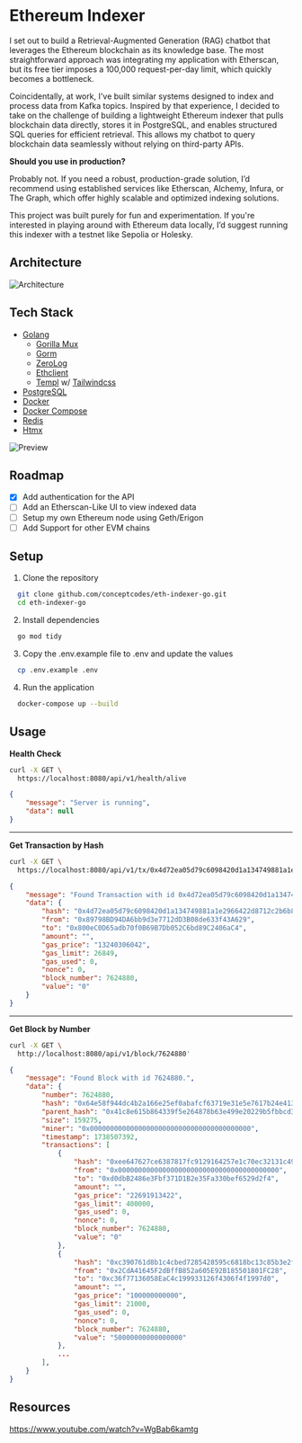 # Ethereum Indexer

I set out to build a Retrieval-Augmented Generation (RAG) chatbot that leverages the Ethereum blockchain as its knowledge base. The most straightforward approach was integrating my application with Etherscan, but its free tier imposes a 100,000 request-per-day limit, which quickly becomes a bottleneck.

Coincidentally, at work, I've built similar systems designed to index and process data from Kafka topics. Inspired by that experience, I decided to take on the challenge of building a lightweight Ethereum indexer that pulls blockchain data directly, stores it in PostgreSQL, and enables structured SQL queries for efficient retrieval. This allows my chatbot to query blockchain data seamlessly without relying on third-party APIs.

**Should you use in production?**

Probably not. If you need a robust, production-grade solution, I’d recommend using established services like Etherscan, Alchemy, Infura, or The Graph, which offer highly scalable and optimized indexing solutions.

This project was built purely for fun and experimentation. If you're interested in playing around with Ethereum data locally, I’d suggest running this indexer with a testnet like Sepolia or Holesky.

## Architecture

![Architecture](https://raw.githubusercontent.com/conceptcodes/ethereum-indexer/main/images/architecture.png)

## Tech Stack
- [Golang](https://golang.org/)
  - [Gorilla Mux](github.com/gorilla/mux)
  - [Gorm](github.com/go-gorm/gorm)
  - [ZeroLog](github.com/rs/zerolog/log)
  - [Ethclient](github.com/ethereum/go-ethereum/ethclient)
  - [Templ](github.com/a-h/templ) w/ [Tailwindcss](https://tailwindcss.com/)
- [PostgreSQL](https://www.postgresql.org/)
- [Docker](https://www.docker.com/)
- [Docker Compose](https://docs.docker.com/compose/)
- [Redis](https://redis.io/)
- [Htmx](https://htmx.org/)

![Preview](https://i.imgur.com/8bPr5t7.png)

## Roadmap
- [x] Add authentication for the API
- [ ] Add an Etherscan-Like UI to view indexed data
- [ ] Setup my own Ethereum node using Geth/Erigon
- [ ] Add Support for other EVM chains

## Setup

1. Clone the repository
```bash
  git clone github.com/conceptcodes/eth-indexer-go.git
  cd eth-indexer-go
```

2. Install dependencies
```bash
  go mod tidy
```

3. Copy the .env.example file to .env and update the values
```bash
  cp .env.example .env
```

4. Run the application
```bash
  docker-compose up --build
```

## Usage

**Health Check**

```bash
curl -X GET \
  https://localhost:8080/api/v1/health/alive
```
```json
{
    "message": "Server is running",
    "data": null
}
```

---

**Get Transaction by Hash**

```bash
curl -X GET \
  https://localhost:8080/api/v1/tx/0x4d72ea05d79c6098420d1a134749881a1e2966422d8712c2b6b8b436343cdab4
```
```json
{
    "message": "Found Transaction with id 0x4d72ea05d79c6098420d1a134749881a1e2966422d8712c2b6b8b436343cdab4.",
    "data": {
        "hash": "0x4d72ea05d79c6098420d1a134749881a1e2966422d8712c2b6b8b436343cdab4",
        "from": "0x89798BD94DA6bb9d3e7712dD3B08de633f43A629",
        "to": "0x800eC0D65adb70f0B69B7Db052C6bd89C2406aC4",
        "amount": "",
        "gas_price": "13240306042",
        "gas_limit": 26849,
        "gas_used": 0,
        "nonce": 0,
        "block_number": 7624880,
        "value": "0"
    }
}
```

---

**Get Block by Number**

```bash
curl -X GET \
  http://localhost:8080/api/v1/block/7624880'
```
```json
{
    "message": "Found Block with id 7624880.",
    "data": {
        "number": 7624880,
        "hash": "0x64e58f944dc4b2a166e25ef0abafcf63719e31e5e7617b24e413e5c9855fef9f",
        "parent_hash": "0x41c8e615b864339f5e264878b63e499e20229b5fbbcd338546e18157d7a36f39",
        "size": 159275,
        "miner": "0x0000000000000000000000000000000000000000",
        "timestamp": 1738507392,
        "transactions": [
            {
                "hash": "0xee647627ce6387817fc9129164257e1c70ec32131c494ea0ad0ef8c82f9d51d6",
                "from": "0x0000000000000000000000000000000000000000",
                "to": "0xd0dbB2486e3Fbf371D1B2e35Fa330bef6529d2f4",
                "amount": "",
                "gas_price": "22691913422",
                "gas_limit": 400000,
                "gas_used": 0,
                "nonce": 0,
                "block_number": 7624880,
                "value": "0"
            },
            {
                "hash": "0xc390761d8b1c4cbed7285428595c6818bc13c85b3e2ff943c335bc5c08938623",
                "from": "0x2CdA41645F2dBffB852a605E92B185501801FC28",
                "to": "0xc36f77136058EaC4c199933126f4306f4f1997d0",
                "amount": "",
                "gas_price": "100000000000",
                "gas_limit": 21000,
                "gas_used": 0,
                "nonce": 0,
                "block_number": 7624880,
                "value": "50000000000000000"
            },
            ...
        ],
    }
}
```

## Resources
https://www.youtube.com/watch?v=WgBab6kamtg
